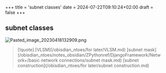 +++
title = 'subnet classes'
date = 2024-07-22T09:10:24+02:00
draft = false
+++

## subnet classes 
![Pasted_image_20230418132909.png](/Pasted_image_20230418132909.png)

>[!quote] [VLSM](/obisdian_ntoes/for later/VLSM.md) [subnet mask](/obisdian_ntoes/notes_obsidian/ZPythonref/DjangoFramework/Network+/basic network connections/subnet mask.md) [subnet construction](/obisdian_ntoes/for later/subnet construction.md)